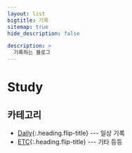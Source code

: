 ```yaml
---
layout: list
bigtitle: 기록
sitemap: true
hide_description: false

description: >
  기록하는 블로그
---
```


# Study

## 카테고리

- [Daily]{:.heading.flip-title} --- 일상 기록
- [ETC]{:.heading.flip-title} --- 기타 등등

[Daily]: /daily/
[ETC]: /etc/
